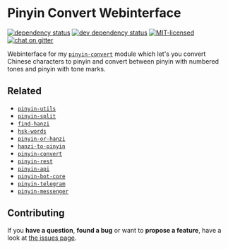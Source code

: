 # Pinyin Convert Webinterface

[![dependency status](https://img.shields.io/david/pepebecker/pinyin.svg)](https://david-dm.org/pepebecker/pinyin)
[![dev dependency status](https://img.shields.io/david/dev/pepebecker/pinyin.svg)](https://david-dm.org/pepebecker/pinyin#info=devDependencies)
[![MIT-licensed](https://img.shields.io/github/license/pepebecker/pinyin.svg)](https://opensource.org/licenses/MIT)
[![chat on gitter](https://badges.gitter.im/pepebecker.svg)](https://gitter.im/pepebecker)

Webinterface for my [`pinyin-convert`](https://github.com/pepebecker/pinyin-convert) module which let's you convert Chinese characters to pinyin and convert between pinyin with numbered tones and pinyin with tone marks.

## Related

- [`pinyin-utils`](https://github.com/pepebecker/pinyin-utils)
- [`pinyin-split`](https://github.com/pepebecker/pinyin-split)
- [`find-hanzi`](https://github.com/pepebecker/find-hanzi)
- [`hsk-words`](https://github.com/pepebecker/hsk-words)
- [`pinyin-or-hanzi`](https://github.com/pepebecker/pinyin-or-hanzi)
- [`hanzi-to-pinyin`](https://github.com/pepebecker/hanzi-to-pinyin)
- [`pinyin-convert`](https://github.com/pepebecker/pinyin-convert)
- [`pinyin-rest`](https://github.com/pepebecker/pinyin-rest)
- [`pinyin-api`](https://github.com/pepebecker/pinyin-api)
- [`pinyin-bot-core`](https://github.com/pepebecker/pinyin-bot-core)
- [`pinyin-telegram`](https://github.com/pepebecker/pinyin-telegram)
- [`pinyin-messenger`](https://github.com/pepebecker/pinyin-messenger)

## Contributing

If you **have a question**, **found a bug** or want to **propose a feature**, have a look at [the issues page](https://github.com/pepebecker/pinyin/issues).